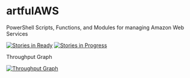 # artfulAWS
PowerShell Scripts, Functions, and Modules for managing Amazon Web Services

[![Stories in Ready](https://badge.waffle.io/artfulbodger/artfulAWS.svg?label=ready&title=Ready)](http://waffle.io/artfulbodger/artfulAWS)
[![Stories in Progress](https://badge.waffle.io/artfulbodger/artfulAWS.svg?label=In%20Progress&title=In%20Progress)](http://waffle.io/artfulbodger/artfulAWS)

Throughput Graph

[![Throughput Graph](https://graphs.waffle.io/artfulbodger/artfulAWS/throughput.svg)](https://waffle.io/artfulbodger/artfulAWS/metrics)
